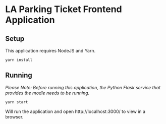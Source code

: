 # LA Parking Ticket Frontend Application

## Setup

This application requires NodeJS and Yarn.

`yarn install`

## Running

_Please Note: Before running this application, the Python Flask service that provides the modle needs to be running._

`yarn start`

Will run the application and open http://localhost:3000/ to view in a browser.
